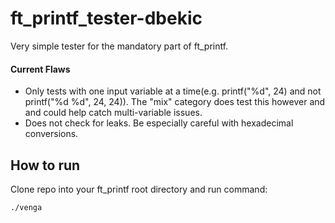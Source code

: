 # ft_printf_tester-dbekic
Very simple tester for the mandatory part of ft_printf.

#### Current Flaws
- Only tests with one input variable at a time(e.g. printf("%d", 24) and not printf("%d %d", 24, 24)). The "mix" category does test this however and and could help catch multi-variable issues.
- Does not check for leaks. Be especially careful with hexadecimal conversions.

## How to run
Clone repo into your ft_printf root directory and run command: 
```
./venga
```

